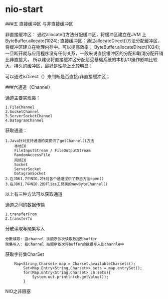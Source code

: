 # nio-start
 ###五 直接缓冲区 与非直接缓冲区
 
 非直接缓冲区： 通过allocate()方法分配缓冲区，将缓冲区建立在JVM
 上
 ByteBuffer.allocate(1024);
 直接缓冲区：通过allocateDirect()方法分配缓冲区，将缓冲区建立在物理内存中。可以提高效率；
 ByteBuffer.allocateDirect(1024); 一旦断开就与应用程序没有任何关系，一般来说直接缓冲区的分配和取消分配开销比非直接大，
 所以建议将直接缓冲区分配给受基础系统的本机I/O操作影响比较大，持久的缓冲区，最好是性能上比较明显；
 
 
 
 可以通过isDirect（）来判断是否直接/非直接缓冲区；
 
 
 ###六通道（Channel）
 
通道主要实现类：

    1.FileChannel
    2.SocketChannel
    3.ServerSocketChannel
    4.DatagramChannel
    
获取通道：
    
    1.Java针对支持通道的类提供了getChannel()方法
        本地IO
        FileInputStream / FileOutputStream
        RandomAccessFile
        网络IO
        Socket
        ServerSocket
        DatagramSocket
    2.在JDK1.7中NIO.2针对各个通道提供了静态方法open()
    3.在JDK1.7中NIO.2的Flies工具类的newByteChannel()
    
以上有三种方法可以获取通道

通道之间的数据传输
    
    1.transferFrom
    2.transferTo
    
分散读取与聚集写入

    分散读取: 指channel 按顺序依次读取数据到buffer
    聚集写入: 指Channel 按顺序依次将buffer的数据写入到channle中
获取字符集CharSet
        
        Map<String,Charset> map = Charset.availableCharsets();
            Set<Map.Entry<String,Charset>> sets = map.entrySet();
            for(Map.Entry<String,Charset> ch:sets){
                System.out.println(ch.getValue());
            }


NIO之非阻塞 

               
            
    


    
 